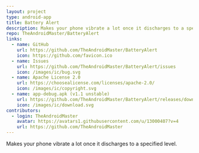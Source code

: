 ```yaml
---
layout: project
type: android-app
title: Battery Alert
description: Makes your phone vibrate a lot once it discharges to a specified level.
repo: TheAndroidMaster/BatteryAlert
links:
  - name: GitHub
    url: https://github.com/TheAndroidMaster/BatteryAlert
    icon: https://github.com/favicon.ico
  - name: Issues
    url: https://github.com/TheAndroidMaster/BatteryAlert/issues
    icon: /images/ic/bug.svg
  - name: Apache License 2.0
    url: https://choosealicense.com/licenses/apache-2.0/
    icon: /images/ic/copyright.svg
  - name: app-debug.apk (v1.1 unstable)
    url: https://github.com/TheAndroidMaster/BatteryAlert/releases/download/v1.1/app-debug.apk
    icon: /images/ic/download.svg
contributors:
  - login: TheAndroidMaster
    avatar: https://avatars1.githubusercontent.com/u/13000407?v=4
    url: https://github.com/TheAndroidMaster
---
```


Makes your phone vibrate a lot once it discharges to a specified level.

